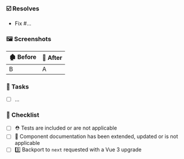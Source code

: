 ### ☑️ Resolves

- Fix #…

### 🖼️ Screenshots

🏚️ Before | 🏡 After
---|---
B | A

### 🚧 Tasks

- [ ] ...

### 🏁 Checklist

- [ ] ⛑️ Tests are included or are not applicable
- [ ] 📘 Component documentation has been extended, updated or is not applicable
- [ ] 3️⃣ Backport to `next` requested with a Vue 3 upgrade
